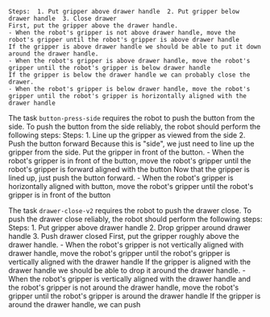 
    Steps:  1. Put gripper above drawer handle  2. Put gripper below drawer handle  3. Close drawer
    First, put the gripper above the drawer handle.
    - When the robot's gripper is not above drawer handle, move the robot's gripper until the robot's gripper is above drawer handle
    If the gripper is above drawer handle we should be able to put it down around the drawer handle.
    - When the robot's gripper is above drawer handle, move the robot's gripper until the robot's gripper is below drawer handle
    If the gripper is below the drawer handle we can probably close the drawer.
    - When the robot's gripper is below drawer handle, move the robot's gripper until the robot's gripper is horizontally aligned with the drawer handle

The task `button-press-side` requires the robot to push the button from the side.
To push the button from the side reliably, the robot should perform the following steps:
    Steps:  1. Line up the gripper as viewed from the side  2. Push the button forward
    Because this is "side", we just need to line up the gripper from the side. Put the gripper in front of the button.
    - When the robot's gripper is in front of the button, move the robot's gripper until the robot's gripper is forward aligned with the button
    Now that the gripper is lined up, just push the button forward.
    - When the robot's gripper is horizontally aligned with button, move the robot's gripper until the robot's gripper is in front of the button

The task `drawer-close-v2` requires the robot to push the drawer close.
To push the drawer close reliably, the robot should perform the following steps:
    Steps:  1. Put gripper above drawer handle  2. Drop gripper around drawer handle  3. Push drawer closed
    First, put the gripper roughly above the drawer handle.
    - When the robot's gripper is not vertically aligned with drawer handle, move the robot's gripper until the robot's gripper is vertically aligned with the drawer handle
    If the gripper is aligned with the drawer handle we should be able to drop it around the drawer handle.
    - When the robot's gripper is vertically aligned with the drawer handle and the robot's gripper is not around the drawer handle, move the robot's gripper until the robot's gripper is around the drawer handle
    If the gripper is around the drawer handle, we can push